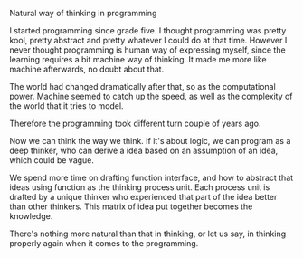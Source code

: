Natural way of thinking in programming



I started programming since grade five. I thought programming was pretty kool, pretty abstract and pretty whatever I could do at that time. However I never thought programming is human way of expressing myself, since the learning requires a bit machine way of thinking.  It made me more like machine afterwards, no doubt about that. 



The world had changed dramatically after that, so as the computational power. Machine seemed to catch up the speed, as well as the complexity of the world that it tries to model. 



Therefore the programming took different turn couple of years ago. 



Now we can think the way we think. If it's about logic, we can program as a deep thinker, who can derive a idea based on an assumption of an idea, which could be vague.  



We spend more time on drafting function interface, and how to abstract that ideas using function as the thinking process unit. Each process unit is drafted by a unique thinker who experienced that part of the idea better than other thinkers. This matrix of idea put together becomes the knowledge. 



There's nothing more natural than that in thinking, or let us say, in thinking properly again when it comes to the programming.